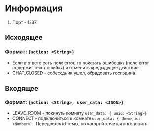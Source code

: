 # Информация
1) Порт - 1337

## Исходящее
### Формат: `{action: <String>}`
* Если в ответе есть поле error, то показать ошибошку (поле error содержит текст ошибки) и отменить предыдущее действие
* CHAT_CLOSED - собеседник ушел, обрадовать господина

## Входящее
### Формат: `{action: <String>, user_data: <JSON>}`
* LEAVE_ROOM - покинуть комнату `user_data: { uuid: <String>}`
* CONNECT - подключиться к комнате `user_data: { theme_id: <Number>}` . Передается id темы, по которой хочется поговорить
